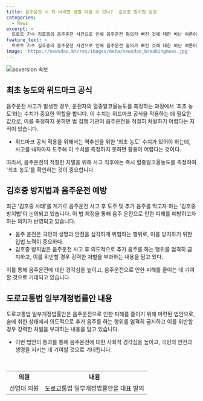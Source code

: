 ```yaml
---
title: 음주운전 시 차 버리면 형벌 피할 수 있나?  김호중 방지법 등장
categories:
  - News
excerpt: >
  트로트 가수 김호중의 음주운전 사건으로 인해 음주운전 혐의가 빠진 것에 대한 비난 여론이 거세는 가운데, 경찰은 시간 경과에 따라 음주 수치를 역추산하는 위드마크 공식을 활용해 김씨의 혈중알코올농도를 0.031%로 추산했으나, 이를 특정하기 어렵다고 판단했다. 이에 국회 기획재정위원회 신영대 의원은 음주 운전 단속을 회피하는 추가 음주 행위를 엄격히 금지하고 강력한 처벌을 부과하는 내용의 도로교통법 일부개정법률안을 대표 발의했다고 19일 밝혔다.
feature_text: >
  트로트 가수 김호중의 음주운전 사건으로 인해 음주운전 혐의가 빠진 것에 대한 비난 여론이 거세는 가운데, 경찰은 시간 경과에 따라 음주 수치를 역추산하는 위드마크 공식을 활용해 김씨의 혈중알코올농도를 0.031%로 추산했으나, 이를 특정하기 어렵다고 판단했다. 이에 국회 기획재정위원회 신영대 의원은 음주 운전 단속을 회피하는 추가 음주 행위를 엄격히 금지하고 강력한 처벌을 부과하는 내용의 도로교통법 일부개정법률안을 대표 발의했다고 19일 밝혔다.
image: 'https://newsdao.kr/res/images/meta/newsdao_breakingnews.jpg'
---
```


<p><img src="https://newsdao.kr/res/images/meta/newsdao_breakingnews.jpg" alt="pcversion 속보" /></p>

<h2 data-ke-size="size26">최초 농도와 위드마크 공식</h2>

<p data-ke-size="size16">음주운전 사고가 발생한 경우, 운전자의 혈중알코올농도를 측정하는 과정에서 '최초 농도'라는 수치가 중요한 역할을 합니다. 이 수치는 위드마크 공식을 적용하는 데 필요한 값으로, 이를 측정하지 못하면 법 집행 기관이 음주운전을 적절히 처벌하기 어렵다는 지적이 있습니다.</p>

<ul>
<li>위드마크 공식 적용을 위해서는 역추산을 위한 '최초 농도' 수치가 있어야 하는데, 사고를 내자마자 도주해 이 수치를 측정하지 못하면 활용이 어렵다는 것이다.</li>
</ul>

<p data-ke-size="size16">따라서, 음주운전의 적절한 처벌을 위해 사고 직후에는 즉시 혈중알코올농도를 측정하여 '최초 농도'를 확인하는 것이 중요합니다.</p>

<h2 data-ke-size="size26">김호중 방지법과 음주운전 예방</h2>

<p data-ke-size="size16">최근 '김호중 사태'를 계기로 음주운전 사고 후 도주 및 추가 음주를 막고자 하는 '김호중 방지법'이 논의되고 있습니다. 이 법 제정을 통해 음주 운전으로 인한 피해를 예방하고자 하는 의지가 반영되고 있습니다.</p>

<ul>
<li>음주 운전은 국민의 생명과 안전을 심각하게 위협하는 행위로, 이를 방지하기 위한 입법 노력이 중요하다.</li>
<li>김호중 방지법은 음주운전 사고 후 의도적으로 추가 음주를 하는 행위를 엄격히 금지하고, 이를 위반할 경우 강력한 처벌을 부과하는 내용을 담고 있다.</li>
</ul>

<p data-ke-size="size16">이를 통해 음주운전에 대한 경각심을 높이고, 음주운전으로 인한 피해를 줄이는 데 기여할 것으로 기대되고 있습니다.</p>

<h2 data-ke-size="size26">도로교통법 일부개정법률안 내용</h2>

<p data-ke-size="size16">도로교통법 일부개정법률안은 음주운전으로 인한 피해를 줄이기 위해 마련된 법안으로, 술에 취한 상태에서 의도적으로 추가 음주를 하는 행위를 엄격히 금지하고 이를 위반할 경우 강력한 처벌을 부과하는 내용을 담고 있습니다.</p>

<ul>
<li>이번 법안의 통과를 통해 음주운전에 대한 사회적 경각심을 높이고, 국민의 안전과 생명을 지키는 데 기여할 것으로 기대됩니다.</li>
</ul>

<p data-ke-size="size16">&nbsp;</p>

<table>
<tbody>
<tr>
<td style="text-align: center; height: 17px;"><b>의원</b></td>
<td style="text-align: center; height: 17px;"><b>내용</b></td>
</tr>
<tr>
<td style="text-align: center; height: 17px;">신영대 의원</td>
<td style="text-align: center; height: 17px;">도로교통법 일부개정법률안을 대표 발의</td>
</tr>
</tbody>
</table>

<p data-ke-size="size16">&nbsp;</p>

